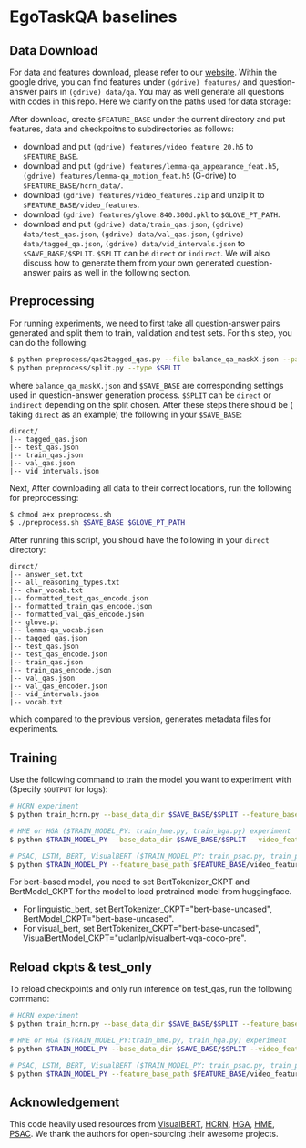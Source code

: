 # EgoTaskQA baselines

## Data Download
For data and features download, please refer to our [website](https://sites.google.com/view/egotaskqa). 
Within the google drive, you can find features under ``(gdrive) features/`` and question-answer pairs in ``(gdrive) data/qa``.
You may as well generate all questions with codes in this repo. Here we clarify on the paths used for data storage:

After download, create ```$FEATURE_BASE``` under the current directory and put features, data and 
checkpoitns to subdirectories as follows:
+ download and put ``(gdrive) features/video_feature_20.h5`` to ``$FEATURE_BASE``.
+ download and put ``(gdrive) features/lemma-qa_appearance_feat.h5``, ``(gdrive) features/lemma-qa_motion_feat.h5`` (G-drive) to ``$FEATURE_BASE/hcrn_data/``.
+ download ``(gdrive) features/video_features.zip`` and unzip it to ``$FEATURE_BASE/video_features``.
+ download ``(gdrive) features/glove.840.300d.pkl``  to ``$GLOVE_PT_PATH``.
+ download and put ``(gdrive) data/train_qas.json``, ``(gdrive) data/test_qas.json``, ``(gdrive) data/val_qas.json``, ``(gdrive) data/tagged_qa.json``, ``(gdrive) data/vid_intervals.json`` to ``$SAVE_BASE/$SPLIT``. ``$SPLIT`` can be ``direct`` or ``indirect``.
We will also discuss how to generate them from your own generated question-answer pairs as well in the following section.

## Preprocessing
For running experiments, we need to first take all question-answer pairs generated and split them to train, validation and
test sets. For this step, you can do the following:
```bash
$ python preprocess/qas2tagged_qas.py --file balance_qa_maskX.json --path $SAVE_BASE
$ python preprocess/split.py --type $SPLIT
```
where ```balance_qa_maskX.json``` and ```$SAVE_BASE``` are corresponding settings used in question-answer generation process.
```$SPLIT``` can be ```direct``` or ```indirect``` depending on the split chosen. After these steps there should be (
taking ```direct``` as an example) the following in your ```$SAVE_BASE```:
```
direct/
|-- tagged_qas.json
|-- test_qas.json
|-- train_qas.json
|-- val_qas.json
|-- vid_intervals.json
```
Next, 
After downloading all data to their correct locations, run the following for preprocessing:
```bash
$ chmod a+x preprocess.sh
$ ./preprocess.sh $SAVE_BASE $GLOVE_PT_PATH
```
After running this script, you should have the following in your ```direct``` directory:
```
direct/
|-- answer_set.txt
|-- all_reasoning_types.txt
|-- char_vocab.txt
|-- formatted_test_qas_encode.json
|-- formatted_train_qas_encode.json
|-- formatted_val_qas_encode.json
|-- glove.pt
|-- lemma-qa_vocab.json
|-- tagged_qas.json
|-- test_qas.json
|-- test_qas_encode.json
|-- train_qas.json
|-- train_qas_encode.json
|-- val_qas.json
|-- val_qas_encoder.json
|-- vid_intervals.json
|-- vocab.txt
```
which compared to the previous version, generates metadata files for experiments.  

[//]: # (This script will run the following preprocess for features and texts:)

[//]: # (  - ```bash)

[//]: # (    $ python preprocess/preprocess_vocab.py)

[//]: # (    ```)

[//]: # (    This will generate ``lemma-qa_vocab.json``.)

[//]: # (  - ```bash)

[//]: # (    $ python preprocess/mode_qas2mode_qas_encode.py)

[//]: # (    ```)

[//]: # (    This will convert {mode}_qas.json，lemma-qa_vocab.json to {mode}_qas_encode.json, answer_set.txt, vocab.txt.)

[//]: # (  - ```bash)

[//]: # (    $ python preprocess/generate_glove_matrix.py)

[//]: # (    ```)

[//]: # (    Before running ``preprocess.sh``, please make sure that the ``glove_pt_path`` is correctly set. )

[//]: # (    This script will generate ``glove.pt``.)

[//]: # (  - ```bash)

[//]: # (    $ python preprocess/generate_char_vocab.py)

[//]: # (    ```)

[//]: # (    This script will generate ``char_vocab.txt``.)

[//]: # (    )
[//]: # (  - ```bash)

[//]: # (    $ python preprocess/format_mode_qas_encode.py {mode})

[//]: # (    ```)

[//]: # (    Before running the experiments, please make sure that ``max_word_len`` in )

[//]: # (    ``preprocess/format_mode_qas_encode.py`` is equal to ``args.char_max_len`` defined in ``train_psac.py``.)

[//]: # (    Similary, make sure that ``max_sentence_len`` in ``preprocess/format_mode_qas_encode.py`` is equal to ``args.max_len``)

[//]: # (    in ``train_psac.py``, ``train_linguistic_bert.py`` and ``train_visual_bert.py``.)

[//]: # (    )
[//]: # (  - ```bash)

[//]: # (    $ python preprocess/reasoning_types.py)

[//]: # (    ```)

[//]: # (    This will generate ``all_reasoning_types.txt``.)


## Training

Use the following command to train the model you want to experiment with (Specify ```$OUTPUT``` for logs):
```bash
# HCRN experiment
$ python train_hcrn.py --base_data_dir $SAVE_BASE/$SPLIT --feature_base $FEATURE_BASE/hcrn_data --basedir $OUTPUT

# HME or HGA ($TRAIN_MODEL_PY: train_hme.py, train_hga.py) experiment
$ python $TRAIN_MODEL_PY --base_data_dir $SAVE_BASE/$SPLIT --video_feature_path $FEATURE_BASE/video_feature_20.h5 --basedir $OUTPUT

# PSAC, LSTM, BERT, VisualBERT ($TRAIN_MODEL_PY: train_psac.py, train_pure_lstm.py, train_linguistic_bert.py, train_visual_bert.py) experiment
$ python $TRAIN_MODEL_PY --feature_base_path $FEATURE_BASE/video_features --base_data_dir $BASE_DATA_DIR --basedir $OUTPUT
```
For bert-based model, you need to set BertTokenizer_CKPT and BertModel_CKPT for the model to load pretrained model from huggingface.
+ For linguistic_bert, set BertTokenizer_CKPT="bert-base-uncased", BertModel_CKPT="bert-base-uncased".
+ For visual_bert, set BertTokenizer_CKPT="bert-base-uncased", VisualBertModel_CKPT="uclanlp/visualbert-vqa-coco-pre".

## Reload ckpts & test_only
To reload checkpoints and only run inference on test_qas, run the following command:
```bash
# HCRN experiment
$ python train_hcrn.py --base_data_dir $SAVE_BASE/$SPLIT --feature_base $FEATURE_BASE/hcrn_data --reload_model_path $RELOAD_MODEL_PATH --test_only 1 --basedir $OUTPUT

# HME or HGA ($TRAIN_MODEL_PY:train_hme.py, train_hga.py) experiment 
$ python $TRAIN_MODEL_PY --base_data_dir $SAVE_BASE/$SPLIT --video_feature_path $FEATURE_BASE/video_feature_20.h5 --reload_model_path $RELOAD_MODEL_PATH --test_only 1 --basedir $OUTPUT

# PSAC, LSTM, BERT, VisualBERT ($TRAIN_MODEL_PY: train_psac.py, train_pure_lstm.py, train_linguistic_bert.py, train_visual_bert.py) experiment
$ python $TRAIN_MODEL_PY --feature_base_path $FEATURE_BASE/video_features --base_data_dir $BASE_DATA_DIR --reload_model_path $RELOAD_MODEL_PATH --test_only 1 --basedir $OUTPUT
```


## Acknowledgement
This code heavily used resources from [VisualBERT](https://huggingface.co/docs/transformers/v4.19.2/en/model_doc/visual_bert#visualbert), [HCRN](https://github.com/thaolmk54/hcrn-videoqa), [HGA](https://github.com/Jumpin2/HGA), [HME](https://github.com/fanchenyou/HME-VideoQA), [PSAC](https://github.com/lixiangpengcs/PSAC). We thank the authors for open-sourcing their awesome projects.
